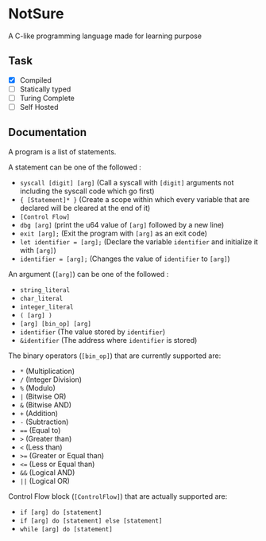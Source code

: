 # NotSure

A C-like programming language made for learning purpose

## Task

- [X] Compiled
- [ ] Statically typed
- [ ] Turing Complete
- [ ] Self Hosted

## Documentation

A program is a list of statements.

A statement can be one of the followed :

- `syscall [digit] [arg]` (Call a syscall with `[digit]` arguments not including the syscall code which go first)
- `{ [Statement]* }` (Create a scope within which every variable that are declared will be cleared at the end of it)
- `[Control Flow]`
- `dbg [arg]` (print the u64 value of `[arg]` followed by a new line)
- `exit [arg];` (Exit the program with `[arg]` as an exit code)
- `let identifier = [arg];` (Declare the variable `identifier` and initialize it with `[arg]`)
- `identifier = [arg];` (Changes the value of `identifier` to `[arg]`)

An argument (`[arg]`) can be one of the followed :

- `string_literal`
- `char_literal`
- `integer_literal`
- `( [arg] )`
- `[arg] [bin_op] [arg]`
- `identifier` (The value stored by `identifier`)
- `&identifier` (The address where `identifier` is stored)

The binary operators (`[bin_op]`) that are currently supported are:

- `*` (Multiplication)
- `/` (Integer Division)
- `%` (Modulo)
- `|` (Bitwise OR)
- `&` (Bitwise AND)
- `+` (Addition)
- `-` (Subtraction)
- `==` (Equal to)
- `>` (Greater than)
- `<` (Less than)
- `>=` (Greater or Equal than)
- `<=` (Less or Equal than)
- `&&` (Logical AND)
- `||` (Logical OR)

Control Flow block (`[ControlFlow]`) that are actually supported are:

- `if [arg] do [statement]`
- `if [arg] do [statement] else [statement]`
- `while [arg] do [statement]`
